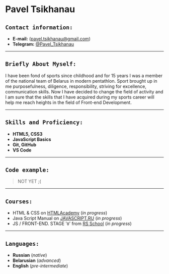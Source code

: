 # **Pavel Tsikhanau**
## **`Contact information:`**
* **E-mail:** (pavel.tsikhanau@gmail.com)
* **Telegram:** [@Pavel_Tsikhanau](https://msng.link/o/?Pavel_Tsikhanau=tg)
***
## **`Briefly About Myself:`** 
I have been fond of sports since childhood and for 15 years I was a member of the national team of Belarus in modern pentathlon.
Sport brought up in me purposefulness, diligence, responsibility, striving for excellence, communication skills.
Now I have decided to change the field of activity and I am sure that the skills that I have acquired during my sports career will help me reach heights in the field of Front-end Development.
***
## **`Skills and Proficiency:`**
* **HTML5, CSS3**
* **JavaScript Basics**
* **Git, GitHub**
* **VS Code**
***
## **`Code example:`**
>NOT YET ;(
***
## **`Courses:`**
* HTML & CSS on [HTMLAcademy](https://htmlacademy.ru/courses) (_in progress_)
* Java Script Manual on [JAVASCRIPT.RU](https://learn.javascript.ru/) (_in progress_)
* JS / FRONT-END. STAGE '`0`' from [RS School](https://rs.school/) (_in progress_)
***
## **`Languages:`**
* **Russian** (_native_)
* **Belarusian** (_advanced_)
* **English** (_pre-intermediate_)
